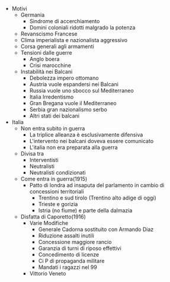 - Motivi
	- Germania 
		- Sindrome di accerchiamento
		- Domini coloniali ridotti malgrado la potenza
	- Revanscismo Francese
	- Clima imperialista e nazionalista aggressivo
	- Corsa generali agli armamenti
	 - Tensioni dalle guerre
		 - Anglo boera
		 - Crisi marocchine
	 - Instabilità nei Balcani
		 - Debolezza impero ottomano
		 - Austria vuole espandersi nei Balcani
		 - Russia vuole uno sbocco sul Mediterraneo
		- Italia Irredentismo
		- Gran Bregana vuole il Mediterraneo
		- Serbia gran nazionalismo serbo
		- Altri stati dei balcani
- Italia
	- Non entra subito in guerra
		- La triplice alleanza è esclusivamente difensiva
		- L'intervento nei balcani doveva essere comunicato
		- L'italia non era preparata alla guerra
	- Divisa tra
		- Interventisti
		- Neutralisti
		- Neutralisti condizionati
	- Come entra in guerra(1915)
		- Patto di londra ad insaputa del parlamento in cambio di concessioni territoriali
			- Trentino e sud tirolo (Trentino alto adige di oggi)
			- Trieste e gorizia
			- Istria (no fiume) e parte della dalmazia
	- Disfatta di Caporetto(1916)
		- Varie Modifiche
			- Generale Cadorna sostituito con Armando Diaz
			- Riduzione assalti inutili
			- Concessione maggiore rancio
			- Garanzia di turni di riposo effettivi
			- Concedimento di licenze
			- Ci P di propaganda militare
			- Mandati i ragazzi nel 99
		- Vittorio Veneto
   
   
		
 
